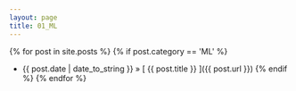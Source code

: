 ```yaml
---
layout: page
title: 01_ML
---
```

{% for post in site.posts %}
  {% if post.category == 'ML' %}
  * {{ post.date | date_to_string }} &raquo; [ {{ post.title }} ]({{ post.url }})
  {% endif %}
{% endfor %}
